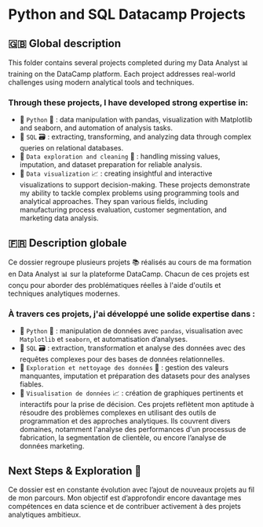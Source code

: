 # Python and SQL Datacamp Projects

## 🇬🇧 Global description
This folder contains several projects completed during my Data Analyst 📊 training on the DataCamp platform. Each project addresses real-world challenges using modern analytical tools and techniques.

### Through these projects, I have developed strong expertise in:

- 📌 `Python` 🐍 : data manipulation with pandas, visualization with Matplotlib and seaborn, and automation of analysis tasks.
- 📌 `SQL` 🗃️ : extracting, transforming, and analyzing data through complex queries on relational databases.
- 📌 `Data exploration and cleaning` 🔎 : handling missing values, imputation, and dataset preparation for reliable analysis.
- 📌 `Data visualization` :chart_with_upwards_trend: : creating insightful and interactive visualizations to support decision-making.
These projects demonstrate my ability to tackle complex problems using programming tools and analytical approaches. They span various fields, including manufacturing process evaluation, customer segmentation, and marketing data analysis.

## 🇫🇷 Description globale
Ce dossier regroupe plusieurs projets 📚 réalisés au cours de ma formation en Data Analyst 📊 sur la plateforme DataCamp. Chacun de ces projets est conçu pour aborder des problématiques réelles à l'aide d'outils et techniques analytiques modernes.

### À travers ces projets, j'ai développé une solide expertise dans :

- 📌 `Python` 🐍 : manipulation de données avec `pandas`, visualisation avec `Matplotlib` et `seaborn`, et automatisation d’analyses.
- 📌 `SQL` 🗃️ : extraction, transformation et analyse des données avec des requêtes complexes pour des bases de données relationnelles.
- 📌 `Exploration et nettoyage des données` 🔎 : gestion des valeurs manquantes, imputation et préparation des datasets pour des analyses fiables.
- 📌 `Visualisation de données` :chart_with_upwards_trend: : création de graphiques pertinents et interactifs pour la prise de décision.
Ces projets reflètent mon aptitude à résoudre des problèmes complexes en utilisant des outils de programmation et des approches analytiques. Ils couvrent divers domaines, notamment l'analyse des performances d'un processus de fabrication, la segmentation de clientèle, ou encore l’analyse de données marketing.

## Next Steps & Exploration :dart:
Ce dossier est en constante évolution avec l’ajout de nouveaux projets au fil de mon parcours. Mon objectif est d’approfondir encore davantage mes compétences en data science et de contribuer activement à des projets analytiques ambitieux.

